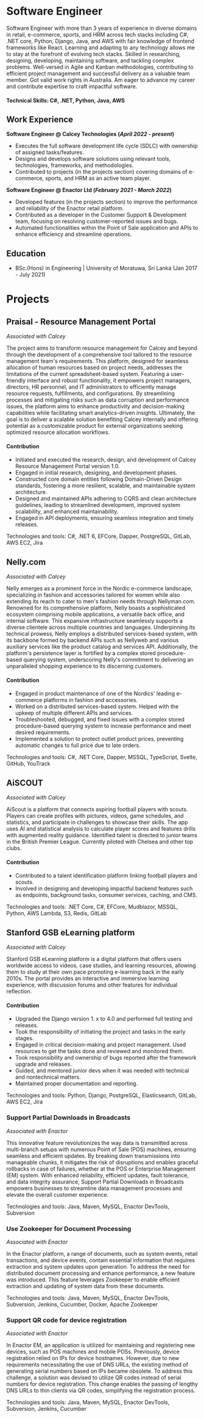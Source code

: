 # Software Engineer

Software Engineer with more than 3 years of experience in diverse domains in retail, e-commerce, sports, and HRM across tech stacks including C#, .NET core, Python, Django, Java, and AWS with fair knowledge of frontend frameworks like React. Learning and adapting to any technology allows me to stay at the forefront of evolving tech stacks. Skilled in researching, designing, developing, maintaining software, and tackling complex problems. Well-versed in Agile and Kanban methodologies, contributing to efficient project management and successful delivery as a valuable team member. Got valid work rights in Australia. Am eager to advance my career and contribute expertise to craft impactful software.

#### Technical Skills: C#, .NET, Python, Java, AWS

## Work Experience
**Software Engineer @ Calcey Technologies (_April 2022 - present_)**
- Executes the full software development life cycle (SDLC) with ownership of assigned tasks/features.
- Designs and develops software solutions using relevant tools, technologies, frameworks, and methodologies.
- Contributed to projects (in the projects section) covering domains of e-commerce, sports, and HRM as an active team player.

**Software Engineer @ Enactor Ltd (_February 2021 - March  2022_)**
- Developed features (in the projects section) to improve the performance and reliability of the Enactor retail platform.
- Contributed as a developer in the Customer Support & Development team, focusing on resolving customer-reported issues and bugs.
- Automated functionalities within the Point of Sale application and APIs to enhance efficiency and streamline operations.

## Education
- BSc.(Hons) in Engineering | University of Moratuwa, Sri Lanka (Jan 2017 - July 2021)

# Projects
## Praisal - Resource Management Portal
_Associated with Calcey_

The project aims to transform resource management for Calcey and beyond through the development of a comprehensive tool tailored to the resource management team's requirements. This platform, designed for seamless allocation of human resources based on project needs, addresses the limitations of the current spreadsheet-based system. Featuring a user-friendly interface and robust functionality, it empowers project managers, directors, HR personnel, and IT administrators to efficiently manage resource requests, fulfillments, and configurations. By streamlining processes and mitigating risks such as data corruption and performance issues, the platform aims to enhance productivity and decision-making capabilities while facilitating smart analytics-driven insights. Ultimately, the goal is to deliver a scalable solution benefiting Calcey internally and offering potential as a customizable product for external organizations seeking optimized resource allocation workflows.

#### Contribution
- Initiated and executed the research, design, and development of Calcey Resource Management Portal version 1.0.
- Engaged in initial research, designing, and development phases.
- Constructed core domain entities following Domain-Driven Design standards, fostering a more resilient, scalable, and maintainable system architecture.
- Designed and maintained APIs adhering to CQRS and clean architecture guidelines, leading to streamlined development, improved system scalability, and enhanced maintainability.
- Engaged in API deployments, ensuring seamless integration and timely releases.

Technologies and tools: C#, .NET 6, EFCore, Dapper, PostgreSQL, GitLab, AWS EC2, Jira

## Nelly.com
_Associated with Calcey_

Nelly emerges as a prominent force in the Nordic e-commerce landscape, specializing in fashion and accessories tailored for women while also extending its reach to cater to men's fashion needs through Nellyman.com. Renowned for its comprehensive platform, Nelly boasts a sophisticated ecosystem comprising mobile applications, a versatile back office, and internal software. This expansive infrastructure seamlessly supports a diverse clientele across multiple countries and languages. Underpinning its technical prowess, Nelly employs a distributed services-based system, with its backbone formed by backend APIs such as Nellyweb and various auxiliary services like the product catalog and services API. Additionally, the platform's persistence layer is fortified by a complex stored procedure-based querying system, underscoring Nelly's commitment to delivering an unparalleled shopping experience to its discerning customers.

#### Contribution
- Engaged in product maintenance of one of the Nordics' leading e-commerce platforms in fashion and accessories.
- Worked on a distributed services-based system. Helped with the upkeep of multiple different APIs and services.
- Troubleshooted, debugged, and fixed issues with a complex stored procedure-based querying system to increase performance and meet desired requirements.
- Implemented a solution to protect outlet product prices, preventing automatic changes to full price due to late orders.

Technologies and tools: C#, .NET Core, Dapper, MSSQL, TypeScript, Svelte, GitHub, YouTrack

## AiSCOUT
_Associated with Calcey_

AiScout is a platform that connects aspiring football players with scouts. Players can create profiles with pictures, videos, game schedules, and statistics, and participate in challenges to showcase their skills. The app uses AI and statistical analysis to calculate player scores and features drills with augmented reality guidance. Identified talent is directed to junior teams in the British Premier League. Currently piloted with Chelsea and other top clubs.

#### Contribution
- Contributed to a talent identification platform linking football players and scouts.
- Involved in designing and developing impactful backend features such as endpoints, background tasks, consumer services, caching, and CMS.

Technologies and tools: .NET Core, C#, EFCore,  Mudblazor, MSSQL, Python, AWS Lambda, S3, Redis, GitLab

## Stanford GSB eLearning platform
_Associated with Calcey_

Stanford GSB eLearning platform is a digital platform that offers users worldwide access to videos, case studies, and learning resources, allowing them to study at their own pace promoting e-learning back in the early 2010s. The portal provides an interactive and immersive learning experience, with discussion forums and other features for individual reflection. 

#### Contribution
- Upgraded the Django version 1. x to 4.0 and performed full testing and releases.
- Took the responsibility of initiating the project and tasks in the early stages.
- Engaged in critical decision-making and project management. Used resources to get the tasks done and reviewed and monitored them.
- Took responsibility and ownership of bugs reported after the framework upgrade and releases.
- Guided, and mentored junior devs when it was needed with technical and nontechnical matters.
- Maintained proper documentation and reporting.

Technologies and tools: Python, Django, PostgreSQL, Elasticsearch, GitLab, AWS EC2, Jira

### Support Partial Downloads in Broadcasts
_Associated with Enactor_

This innovative feature revolutionizes the way data is transmitted across multi-branch setups with numerous Point of Sale (POS) machines, ensuring seamless and efficient updates. By breaking down transmissions into manageable chunks, it mitigates the risk of disruptions and enables graceful rollbacks in case of failures, whether at the POS or Enterprise Management (EM) system. With enhanced reliability, efficient updates, fault tolerance, and data integrity assurance, Support Partial Downloads in Broadcasts empowers businesses to streamline data management processes and elevate the overall customer experience.

Technologies and tools: Java, Maven, MySQL, Enactor DevTools, Subversion

### Use Zookeeper for Document Processing
_Associated with Enactor_

In the Enactor platform, a range of documents, such as system events, retail transactions, and device events, contain essential information that requires extraction and system updates upon generation. To address the need for distributed document processing and enhance performance, a new feature was introduced. This feature leverages Zookeeper to enable efficient extraction and updating of system data from these documents.

Technologies and tools: Java, Maven, MySQL, Enactor DevTools, Subversion, Jenkins, Cucumber, Docker, Apache Zookeeper

### Support QR code for device registration
_Associated with Enactor_

In Enactor EM, an application is utilized for maintaining and registering new devices, such as POS machines and mobile POSs. Previously, device registration relied on IPs for device hostnames. However, due to new requirements necessitating the use of DNS URLs, the existing method of generating serial numbers based on IPs became obsolete. To address this challenge, a solution was devised to utilize QR codes instead of serial numbers for device registration. This change enables the passing of lengthy DNS URLs to thin clients via QR codes, simplifying the registration process.

Technologies and tools: Java, Maven, MySQL, Enactor DevTools, Subversion, Jenkins, Cucumber
